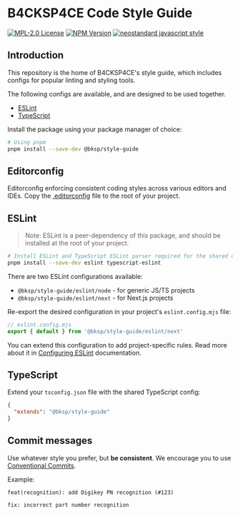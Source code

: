 # B4CKSP4CE Code Style Guide

[![MPL-2.0 License](https://img.shields.io/github/license/b4ck5p4c3/style-guide?style=for-the-badge)](https://www.mozilla.org/en-US/MPL/2.0/)
[![NPM Version](https://img.shields.io/npm/v/%40bksp%2Fstyle-guide?style=for-the-badge)](https://npmjs.com/package/@bksp/style-guide)
[![neostandard javascript style](https://img.shields.io/badge/code_style-neostandard-7fffff?style=for-the-badge&labelColor=ff80ff)](https://github.com/neostandard/neostandard)

## Introduction

This repository is the home of B4CKSP4CE's style guide, which includes configs for
popular linting and styling tools.

The following configs are available, and are designed to be used together.

- [ESLint](#eslint)
- [TypeScript](#typescript)

Install the package using your package manager of choice:

```sh
# Using pnpm
pnpm install --save-dev @bksp/style-guide
```

## Editorconfig

Editorconfig enforcing consistent coding styles across various editors and IDEs.
Copy the [.editorconfig](.editorconfig) file to the root of your project.

## ESLint

> Note: ESLint is a peer-dependency of this package, and should be installed
> at the root of your project.

```sh
# Install ESLint and TypeScript ESLint parser required for the shared config
pnpm install --save-dev eslint typescript-eslint
```

There are two ESLint configurations available:

- `@bksp/style-guide/eslint/node` - for generic JS/TS projects
- `@bksp/style-guide/eslint/next` - for Next.js projects

Re-export the desired configuration in your project's `eslint.config.mjs` file:

```js
// eslint.config.mjs
export { default } from '@bksp/style-guide/eslint/next'
```

You can extend this configuration to add project-specific rules.
Read more about it in [Configuring ESLint](https://eslint.org/docs/latest/use/configure/) documentation.

## TypeScript

Extend your `tsconfig.json` file with the shared TypeScript config:

```json
{
  "extends": "@bksp/style-guide"
}
```

## Commit messages

Use whatever style you prefer, but **be consistent**.
We encourage you to use [Conventional Commits](https://www.conventionalcommits.org/en/v1.0.0/).

Example:

```plaintext
feat(recognition): add Digikey PN recognition (#123)

fix: incorrect part number recognition
```
